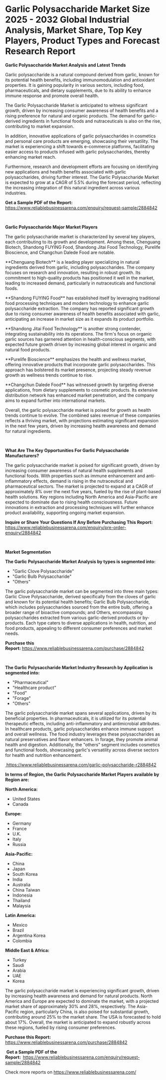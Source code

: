 <p><h1>Garlic Polysaccharide Market Size 2025 - 2032 Global Industrial Analysis, Market Share, Top Key Players, Product Types and Forecast Research Report</h1></p><p><strong>Garlic Polysaccharide Market Analysis and Latest Trends</strong></p>
<p><p>Garlic polysaccharide is a natural compound derived from garlic, known for its potential health benefits, including immunomodulation and antioxidant properties. It is gaining popularity in various sectors, including food, pharmaceuticals, and dietary supplements, due to its ability to enhance immune response and promote overall health.</p><p>The Garlic Polysaccharide Market is anticipated to witness significant growth, driven by increasing consumer awareness of health benefits and a rising preference for natural and organic products. The demand for garlic-derived ingredients in functional foods and nutraceuticals is also on the rise, contributing to market expansion. </p><p>In addition, innovative applications of garlic polysaccharides in cosmetics and personal care products are emerging, showcasing their versatility. The market is experiencing a shift towards e-commerce platforms, facilitating easier access to products infused with garlic polysaccharides, thereby enhancing market reach.</p><p>Furthermore, research and development efforts are focusing on identifying new applications and health benefits associated with garlic polysaccharides, driving further interest. The Garlic Polysaccharide Market is expected to grow at a CAGR of 5.5% during the forecast period, reflecting the increasing integration of this natural ingredient across various industries.</p></p>
<p><strong>Get a Sample PDF of the Report:&nbsp;</strong> <a href="https://www.reliablebusinessarena.com/enquiry/request-sample/2884842?utm_campaign=3254&utm_medium=2&utm_source=Github&utm_content=ia&utm_term=13032025&utm_id=garlic-polysaccharide">https://www.reliablebusinessarena.com/enquiry/request-sample/2884842</a></p>
<p>&nbsp;</p>
<p><strong>Garlic Polysaccharide Major Market Players</strong></p>
<p><p>The garlic polysaccharide market is characterized by several key players, each contributing to its growth and development. Among these, Chenguang Biotech, Shandong FUYING Food, Shandong Jitai Food Technology, Purelife Bioscience, and Changchun Dalede Food are notable.</p><p>**Chenguang Biotech** is a leading player specializing in natural ingredients derived from garlic, including polysaccharides. The company focuses on research and innovation, resulting in robust growth. Its commitment to high-quality products has positioned it well in the market, leading to increased demand, particularly in nutraceuticals and functional foods.</p><p>**Shandong FUYING Food** has established itself by leveraging traditional food processing techniques and modern technology to enhance garlic polysaccharide extraction. The company has reported significant growth due to rising consumer awareness of health benefits associated with garlic, anticipating an increase in market size as it expands its product portfolio.</p><p>**Shandong Jitai Food Technology** is another strong contender, integrating sustainability into its operations. The firm's focus on organic garlic sources has garnered attention in health-conscious segments, with expected future growth driven by increasing global interest in organic and natural food products.</p><p>**Purelife Bioscience** emphasizes the health and wellness market, offering innovative products that incorporate garlic polysaccharides. This approach has bolstered its market presence, projecting steady revenue growth as wellness trends continue to rise.</p><p>**Changchun Dalede Food** has witnessed growth by targeting diverse applications, from dietary supplements to cosmetic products. Its extensive distribution network has enhanced market penetration, and the company aims to expand further into international markets.</p><p>Overall, the garlic polysaccharide market is poised for growth as health trends continue to evolve. The combined sales revenue of these companies reflects a thriving market, with projections estimating significant expansion in the next few years, driven by increasing health awareness and demand for natural ingredients.</p></p>
<p>&nbsp;</p>
<p><strong>What Are The Key Opportunities For Garlic Polysaccharide Manufacturers?</strong></p>
<p><p>The garlic polysaccharide market is poised for significant growth, driven by increasing consumer awareness of natural health supplements and functional foods. With properties such as immune enhancement and anti-inflammatory effects, demand is rising in the nutraceutical and pharmaceutical sectors. The market is projected to expand at a CAGR of approximately 8% over the next five years, fueled by the rise of plant-based health solutions. Key regions including North America and Asia-Pacific are expected to dominate due to rising health consciousness. Future innovations in extraction and processing techniques will further enhance product availability, supporting ongoing market expansion.</p></p>
<p><strong>Inquire or Share Your Questions If Any Before Purchasing This Report:</strong> <a href="https://www.reliablebusinessarena.com/enquiry/pre-order-enquiry/2884842?utm_campaign=3254&utm_medium=2&utm_source=Github&utm_content=ia&utm_term=13032025&utm_id=garlic-polysaccharide">https://www.reliablebusinessarena.com/enquiry/pre-order-enquiry/2884842</a></p>
<p>&nbsp;</p>
<p><strong>Market Segmentation</strong></p>
<p><strong>The Garlic Polysaccharide Market Analysis by types is segmented into:</strong></p>
<p><ul><li>"Garlic Clove Polysaccharide"</li><li>"Garlic Bulb Polysaccharide"</li><li>"Others"</li></ul></p>
<p><p>The garlic polysaccharide market can be segmented into three main types: Garlic Clove Polysaccharide, derived specifically from the cloves of garlic and known for its potential health benefits; Garlic Bulb Polysaccharide, which includes polysaccharides sourced from the entire bulb, offering a broader range of bioactive compounds; and Others, encompassing polysaccharides extracted from various garlic-derived products or by-products. Each type caters to diverse applications in health, nutrition, and food products, appealing to different consumer preferences and market needs.</p></p>
<p><strong>Purchase this Report:&nbsp;</strong><a href="https://www.reliablebusinessarena.com/purchase/2884842?utm_campaign=3254&utm_medium=2&utm_source=Github&utm_content=ia&utm_term=13032025&utm_id=garlic-polysaccharide">https://www.reliablebusinessarena.com/purchase/2884842</a></p>
<p>&nbsp;</p>
<p><strong>The Garlic Polysaccharide Market Industry Research by Application is segmented into:</strong></p>
<p><ul><li>"Pharmaceutical"</li><li>"Healthcare product"</li><li>"Food"</li><li>"Forage"</li><li>"Others"</li></ul></p>
<p><p>The garlic polysaccharide market spans several applications, driven by its beneficial properties. In pharmaceuticals, it is utilized for its potential therapeutic effects, including anti-inflammatory and antimicrobial attributes. In healthcare products, garlic polysaccharides enhance immune support and overall wellness. The food industry leverages these polysaccharides as natural preservatives and flavor enhancers. In forage, they promote animal health and digestion. Additionally, the "others" segment includes cosmetics and functional foods, showcasing garlic's versatility across diverse sectors for health and nutrition enhancement.</p></p>
<p><a href="https://www.reliablebusinessarena.com/garlic-polysaccharide-r2884842?utm_campaign=3254&utm_medium=2&utm_source=Github&utm_content=ia&utm_term=13032025&utm_id=garlic-polysaccharide">&nbsp;https://www.reliablebusinessarena.com/garlic-polysaccharide-r2884842</a></p>
<p><strong>In terms of Region, the Garlic Polysaccharide Market Players available by Region are:</strong></p>
<p>
    <p> <strong> North America: </strong>
        <ul>
            <li>United States</li>
            <li>Canada</li>
        </ul>
        </p> 
    <p> <strong> Europe: </strong>
        <ul>
            <li>Germany</li>
            <li>France</li>
            <li>U.K.</li>
            <li>Italy</li>
            <li>Russia</li>
        </ul>
        </p> 
    <p> <strong> Asia-Pacific: </strong>
        <ul>
            <li>China</li>
            <li>Japan</li>
            <li>South Korea</li>
            <li>India</li>
            <li>Australia</li>
            <li>China Taiwan</li>
            <li>Indonesia</li>
            <li>Thailand</li>
            <li>Malaysia</li>
        </ul>
        </p> 
    <p> <strong> Latin America: </strong>
        <ul>
            <li>Mexico</li>
            <li>Brazil</li>
            <li>Argentina Korea</li>
            <li>Colombia</li>
        </ul>
        </p> 
    <p> <strong> Middle East & Africa: </strong>
        <ul>
            <li>Turkey</li>
            <li>Saudi</li>
            <li>Arabia</li>
            <li>UAE</li>
            <li>Korea</li>
        </ul>
    </p>
    </p>
<p><p>The garlic polysaccharide market is experiencing significant growth, driven by increasing health awareness and demand for natural products. North America and Europe are expected to dominate the market, with a projected market share of approximately 30% and 28%, respectively. The Asia-Pacific region, particularly China, is also poised for substantial growth, contributing around 25% to the market share. The USA is forecasted to hold about 17%. Overall, the market is anticipated to expand robustly across these regions, fueled by rising consumer preferences.</p></p>
<p><strong>Purchase this Report: </strong><a href="https://www.reliablebusinessarena.com/purchase/2884842?utm_campaign=3254&utm_medium=2&utm_source=Github&utm_content=ia&utm_term=13032025&utm_id=garlic-polysaccharide">https://www.reliablebusinessarena.com/purchase/2884842</a></p>
<p>&nbsp;<strong>Get a Sample PDF of the Report:&nbsp;&nbsp;</strong><a href="https://www.reliablebusinessarena.com/enquiry/request-sample/2884842?utm_campaign=3254&utm_medium=2&utm_source=Github&utm_content=ia&utm_term=13032025&utm_id=garlic-polysaccharide">https://www.reliablebusinessarena.com/enquiry/request-sample/2884842</a></p>
<p><strong></strong></p>
<p>Check more reports on <a href="https://www.reliablebusinessarena.com/?utm_campaign=3254&utm_medium=2&utm_source=Github&utm_content=ia&utm_term=13032025&utm_id=garlic-polysaccharide">https://www.reliablebusinessarena.com/</a></p>